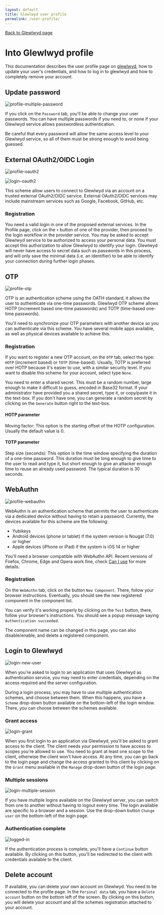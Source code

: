 ```yaml
---
layout: default
title: Glewlwyd user profile
permalink: /user-profile/
---
```


[Back to Glewlwyd page](/glewlwyd)

# Into Glewlwyd profile

This documentation describes the user profile page on [glewlwyd](https://glewlwyd.babelouest.io/), how to update your user's credentials, and how to log in to glewlwyd and how to completely remove your account.

## Update password

![profile-multiple-password](/screenshots/profile-multiple-password.png)

If you click on the `Password` tab, you'll be able to change your user passwords. You can have multiple passwords if you need to, or none if your Glewlwyd service allows passwordless authentication.

Be careful that every password will allow the same access level to your Glewlwyd service, so all of them must be strong enough to avoid being guessed.

## External OAuth2/OIDC Login

![profile-oauth2](/screenshots/profile-oauth2.png)

![login-oauth2](/screenshots/login-oauth2.png)

This scheme allow users to connect to Glewlwyd via an account on a trusted external OAuth2/OIDC service. External OAuth2/OIDC services may include mainstream services such as Google, Facebook, GitHub, etc.

### Registration

You need a valid login in one of the proposed external services. In the Profile page, click on the `+` button of one of the provider, then proceed to the login workflow in the provider service. You may be asked to accept Glewlwyd service to be authorized to access your personal data. You must accept this authorization to allow Glewlwyd to identify your login. Glewlwyd will never have access to secret data such as passwords in this process, and will only save the minimal data (i.e. an identifier) to be able to identify your connection during further login phases.

## OTP

![profile-otp](/screenshots/profile-otp.png)

OTP is an authentication scheme using the OATH standard, it allows the user to authenticate via one-time passwords. Glewlwyd OTP scheme allows HOTP (increment based one-time passwords) and TOTP (time-based one-time passwords).

You'll need to synchronize your OTP parameters with another device so you can authenticate via this scheme. You have several mobile apps available, as well as physical devices available to achieve this.

### Registration

If you want to register a new OTP account, on the `OTP` tab, select the type: `HOTP` (increment based) or `TOTP` (time-based). Usually, TOTP is preferred over HOTP because it's easier to use, with a similar security level. If you want to disable this scheme for your account, select type `None`.

You need to enter a shared secret. This must be a random number, large enough to make it difficult to guess, encoded in Base32 format. If your administrator have provided you a shared secret, type it, or copy/paste it in the text-box. If you don't have one, you can generate a random secret by clicking on the `Generate` button right to the text-box.

#### HOTP parameter

Moving factor: This option is the starting offset of the HOTP configuration. Usually the default value is 0.

#### TOTP parameter

Step size (seconds): This option is the time window specifying the duration of a one-time password. This duration must be long enough to give time to the user to read and type it, but short enough to give an attacker enough time to reuse an already used password. The typical duration is 30 seconds.

## WebAuthn

![profile-webauthn](/screenshots/profile-webauthn.png)

WebAuthn is an authentication scheme that permits the user to authenticate via a dedicated device without having to retain a password. Currently, the devices available for this scheme are the following:

- Yubikeys
- Android devices (phone or tablet) if the system version is Nougat (7.0) or higher
- Apple devices (iPhone or iPad) if the system is iOS 14 or higher

You'll need a browser compatible with WebAuthn API. Recent versions of Firefox, Chrome, Edge and Opera work fine, check [Can I use](https://caniuse.com/#search=webauthn) for more details.

### Registration

On the `WebAuthn` tab, click on the button `New Component`. There, follow your browser instructions. Eventually, you should see the new registered component in the component list.

You can verify it's working properly by clicking on the `Test` button, there, follow your browser's instructions. You should see a popup message saying `Authentication succeeded`.

The component name can be changed in this page, you can also disable/enable, and delete a registered component.

<a href="#login"></a>
## Login to Glewlwyd

![login-new-user](/screenshots/login-new-user.png)

When you're asked to login to an application that uses Glewlwyd as authentication service, you may need to enter credentials, depending on the access required and the server configuration.

During a login process, you may have to use multiple authentication schemes, and choose between them. When this happens, you have a `Scheme` drop-down button available on the bottom-left of the login window. There, you can choose between the schemes available.

### Grant access

![login-grant](/screenshots/login-grant.png)

When you first login to an application via Glewlwyd, you'll be asked to grant access to the client. The client needs your permission to have access to scopes you're allowed to use. You need to grant at least one scope to the client, otherwise the client won't have access. At any time, you can go back to the login page and change the access granted to this client by clicking on the `Grant` menu available in the `Manage` drop-down button of the login page.

### Multiple sessions

![login-multiple-session](/screenshots/login-multiple-session.png)

If you have multiple logins available on the Glewlwyd server, you can switch from one to another without having to logout every time. The login available are specific to a browser and a session. Use the drop-down button `Change user` on the bottom-left of the login page.

### Authentication complete

![logged-in](/screenshots/logged-in.png)

If the authentication process is complete, you'll have a `Continue` button available. By clicking on this button, you'll be redirected to the client with credentials available to the client.

<a href="#delete"></a>
## Delete account

If available, you can delete your own account on Glewlwyd. You need to be connected to the profile page. In the `Personal data` tab, you have a `Delete account` button on the bottom left of the screen. By clicking on this button, you will delete your account and all the schemes registration attached to your account.
